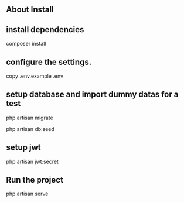 
## About Install

## install dependencies
composer install

## configure the settings.
copy .env.example .env

## setup database and import dummy datas for a test
php artisan migrate

php artisan db:seed

## setup jwt
php artisan jwt:secret

## Run the project
php artisan serve

